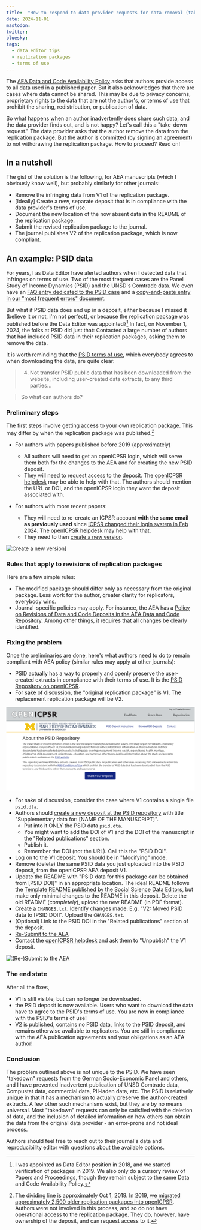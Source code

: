 ```yaml
---
title:  "How to respond to data provider requests for data removal (take-down requests)"
date: 2024-11-01
mastodon: 
twitter:
bluesky: 
tags:
  - data editor tips
  - replication packages
  - terms of use
---
```


The [AEA Data and Code Availability Policy](https://www.aeaweb.org/journals/data/data-code-policy) asks that authors provide access to all data used in a published paper. But it also acknowledges that there are cases where data cannot be shared. This may be due to privacy concerns, proprietary rights to the data that are not the author's, or terms of use that prohibit the sharing, redistribution, or publication of data. 

So what happens when an author inadvertently does share such data, and the data provider finds out, and is not happy? Let's call this a "take-down request." The data provider asks that the author remove the data from the replication package. But the author is committed (by [signing an agreement](https://www.aeaweb.org/journals/forms/data-code-archive-agreement)) to not withdrawing the replication package. How to proceed? Read on!

<!-- more -->

## In a nutshell

The gist of the solution is the following, for AEA manuscripts (which I obviously know well), but probably similarly for other journals:

- Remove the infringing data from V1 of the replication package.
- [Ideally] Create a new, separate deposit that is in compliance with the data provider's terms of use.
- Document the new location of the now absent data in the README of the replication package.
- Submit the revised replication package to the journal.
- The journal publishes V2 of the replication package, which is now compliant.


## An example: PSID data

For years, I as Data Editor have alerted authors when I detected data that infringes on terms of use. Two of the most frequent cases are the Panel Study of Income Dynamics (PSID) and the UNSD's Comtrade data. We even have an [FAQ entry dedicated to the PSID case](https://www.aeaweb.org/journals/data/faq#psid) and a [copy-and-paste entry in our "most frequent errors" document](https://github.com/AEADataEditor/replication-template/blob/master/sample-language-report.md?plain=1#L243).

But what if PSID data does end up in a deposit, either because I missed it (believe it or not, I'm not perfect), or because the replication package was published before the Data Editor was appointed?[^1] In fact, on November 1, 2024, the folks at PSID did just that: Contacted a large number of authors that had included PSID data in their replication packages, asking them to remove the data. 

It is worth reminding that the [PSID terms of use](https://simba.isr.umich.edu/U/CondUse.aspx), which everybody agrees to when downloading the data, are quite clear: 

> 4. Not transfer PSID public data that has been downloaded from the website, including user-created data extracts, to any third parties...

[^1]: I was appointed as Data Editor position  in 2018, and we started verification of packages in 2019. We also only do a cursory review of Papers and Proceedings, though they remain subject to the same Data and Code Availability Policy.

> So what can authors do?

### Preliminary steps

The first steps involve getting access to your own replication package. This may differ by when the replication package was published.[^2]

[^2]: The dividing line is approximately Oct 1, 2019. In 2019, [we migrated approximately 2,500 older replication packages into openICPSR](https://aeadataeditor.github.io/aea-supplement-migration/programs/aea201910-migration.html). Authors were not involved in this process, and so do not have operational access to the replication package. They do, however, have ownership of the deposit, and can request access to it.


- For authors with papers published before 2019 (approximately)
  - All authors will need to get an openICPSR login, which will serve them both for the changes to the AEA and for creating the new PSID deposit.
  - They will need to request access to the deposit. The [openICPSR helpdesk](https://www.openicpsr.org/openicpsr/contactUs) may be able to help with that. The authors should mention the URL or DOI, and the openICPSR login they want the deposit associated with. 

- For authors with more recent papers:

  - They will need to re-create an ICPSR account **with the same email as previously used** since [ICPSR changed their login system in Feb 2024](https://researcherpassport.icpsr.umich.edu/help). The [openICPSR helpdesk](https://www.openicpsr.org/openicpsr/contactUs) may help with that.
  - They need to then [create a new version](https://www.aeaweb.org/journals/data/revisions-policy#createnewversion).

![Create a new version](/images/icpsr-create-new-version.png)]

### Rules that apply to revisions of replication packages

Here are a few simple rules:

- The modified package should differ only as necessary from the original package. Less work for the author, greater clarity for replicators, everybody wins.
- Journal-specific policies may apply. For instance, the AEA has a [Policy on Revisions of Data and Code Deposits in the AEA Data and Code Repository](https://www.aeaweb.org/journals/data/revisions-policy). Among other things, it requires that all changes be clearly identified. 

### Fixing the problem

Once the preliminaries are done, here's what authors need to do to remain compliant with AEA policy (similar rules may apply at other journals):

- PSID actually has a way to properly and openly preserve the user-created extracts in compliance with their terms of use. It is the [PSID Repository on openICPSR](https://www.openicpsr.org/openicpsr/psid).  
- For sake of discussion, the "original replication package" is V1. The replacement replication package will be V2.

![Image of PSID repository](/images/psid-repository.png)

- For sake of discussion, consider the case where V1 contains a single file `psid.dta`. 
- Authors should [create a new deposit at the PSID repository](https://www.openicpsr.org/openicpsr/psid/deposit-instructions) with title "Supplementary data for: [NAME OF THE MANUSCRIPT]". 
  - Put into it ONLY the PSID data `psid.dta`. 
  - You might want to add the DOI of V1 and the DOI of the manuscript in the "Related publications" section.
  - Publish it. 
  - Remember the DOI (not the URL). Call this the "PSID DOI".
- Log on to the V1 deposit. You should be in "Modifying" mode.
- Remove (delete) the same PSID data you just uploaded into the PSID deposit, from the openICPSR AEA deposit V1. 
- Update the README with "PSID data for this package can be obtained from [PSID DOI]" in an appropriate location. The ideal README follows the [Template README published by the Social Science Data Editors](https://doi.org/10.5281/zenodo.7293838), but make only minimal changes to the README in this deposit. Delete the old README (*completely*), upload the new README (in PDF format).
- [Create a `CHANGES.txt`.](https://www.aeaweb.org/journals/data/revisions-policy#identifying)  Identify changes made. E.g. "V2: Moved PSID data to [PSID DOI]". Upload the `CHANGES.txt`.
- (Optional) Link to the PSID DOI in the "Related publications" section of the deposit.
- [Re-Submit to the AEA](https://aeadataeditor.github.io/aea-de-guidance/data-deposit-aea.html#submitting-to-the-data-editor)
- Contact the [openICPSR helpdesk](https://www.openicpsr.org/openicpsr/contactUs) and ask them to "Unpublish" the V1 deposit.	

![(Re-)Submit to the AEA](/images/project-submit.png)

### The end state

After all the fixes,

- V1 is still visible, but can no longer be downloaded. 
- the PSID deposit is now available. Users who want to download the data have to agree to the PSID's terms of use. You are now in compliance with the PSID's terms of use!
- V2 is published, contains no PSID data, links to the PSID deposit, and remains otherwise available to replicators. You are still in compliance with the AEA publication agreements and your obligations as an AEA author!

### Conclusion

The problem outlined above is not unique to the PSID. We have seen "takedown" requests from the German Socio-Economic Panel and others, and I have prevented inadvertent publication of UNSD Comtrade data, Compustat data, commercial data, PII-laden data, etc. The PSID is relatively unique in that it has a mechanism to actually preserve the author-created extracts. A few other such mechanisms exist, but they are by no means universal. Most "takedown" requests can only be satisfied with the deletion of data, and the inclusion of detailed information on how others can obtain the data from the original data provider - an error-prone and not ideal process. 

Authors should feel free to reach out to their journal's data and reproducibility editor with questions about the available options. 